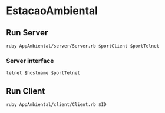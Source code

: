 # EstacaoAmbiental

## Run Server
```
ruby AppAmbiental/server/Server.rb $portClient $portTelnet
```

### Server interface

```
telnet $hostname $portTelnet
```

## Run Client

```
ruby AppAmbiental/client/Client.rb $ID
```
